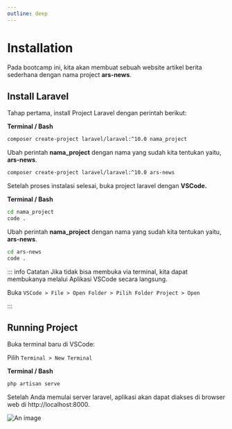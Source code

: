 ```yaml
---
outline: deep
---
```


# Installation

Pada bootcamp ini, kita akan membuat sebuah website artikel berita sederhana dengan nama project **ars-news**.

## Install Laravel

Tahap pertama, install Project Laravel dengan perintah berikut:

**Terminal / Bash**

```bash
composer create-project laravel/laravel:^10.0 nama_project
```

Ubah perintah **nama_project** dengan nama yang sudah kita tentukan yaitu, **ars-news**.

```bash
composer create-project laravel/laravel:^10.0 ars-news
```

Setelah proses instalasi selesai, buka project laravel dengan **VSCode.**

**Terminal / Bash**

```bash
cd nama_project
code .
```

Ubah perintah **nama_project** dengan nama yang sudah kita tentukan yaitu, **ars-news**.

```bash
cd ars-news
code .
```

::: info Catatan
Jika tidak bisa membuka via terminal, kita dapat membukanya melalui Aplikasi VSCode secara langsung.

Buka `VSCode > File > Open Folder > Pilih Folder Project > Open`

:::

## Running Project

Buka terminal baru di VSCode:

Pilih `Terminal > New Terminal`

**Terminal / Bash**

```bash
php artisan serve
```

Setelah Anda memulai server laravel, aplikasi akan dapat diakses di browser web di http://localhost:8000.

![An image](/home.png)
